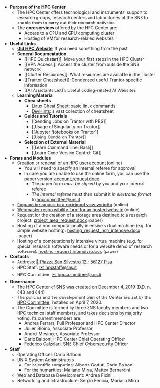 - **Purpose of the HPC Center**
	- The HPC Center offers technological and instrumental support to research groups, research centers and laboratories of the SNS to enable them to carry out their research activities
	- The **core services** offered by the HPC Center are:
		- Access to a CPU and GPU computing cluster
		- Hosting of VM for research-related websites
- **Useful Links**
	- [**Old HPC Website**](file://./oldindex.html): If you need something from the past
	- **General Documentation**
		- [[HPC Quickstart]]: Move your first steps in the HPC Cluster
		- [[VPN Access]]: Access the cluster from outside the SNS network
		- [[Cluster Resources]]: What resources are available in the cluster
		- [[Trantor Cheatsheet]]: Condensed useful Trantor-specific information
		- [[AI Assistants List]]: Useful coding-related AI Websites
	- **Learning Material**
		- **Cheatsheets**
			- [Linux Cheat Sheet](file://./assets/linux_cheat_sheet_1705662849893_0.pdf): basic linux commands
			- [DevHints](https://devhints.io/): a vast collection of cheatsheet
		- **Guides and Tutorials**
			- [[Sending Jobs on Trantor with PBS]]
			- [[Usage of Singularity on Trantor]]
			- [[Jupyter Notebooks on Trantor]]
			- [[Using Conda on Trantor]]
		- **Selection of External Material**
			- [[Learn Command Line: Bash]]
			- [[Learn Code Version Control: Git]]
- **Forms and Modules**
	- [Creation or renewal of an HPC user account](https://forms.sns.it/rwe2/module_preview.jsp?MODULE_TAG=HPC_01_ACCOUNTS&ELANG=it&IATL=it) (online)
		- You will need to specify an internal referee for approval
		- In case you are unable to use the online form, you can use the paper version: [account_request.docx](file://./assets/account_request_1705578855437_0.docx)
			- The paper form *must be signed* by you and your internal referee
			- *The internal referee* must then submit it *in electronic format* to hpccommittee@sns.it
	- [Request for access to a restricted view website](https://forms.sns.it/rwe2/module_preview.jsp?MODULE_TAG=HPC_02_VPNWEB&ELANG=it&IATL=it) (online)
	- [Webmaster responsibility form for an hosted website](https://forms.sns.it/rwe2/module_preview.jsp?MODULE_TAG=HPC_04_SYSADMIN&ELANG=it&IATL=it) (online)
	- Request for the creation of a storage area destined to a research project: [project_area_request.docx](file://./assets/project_area_request_1705578400686_0.docx) (paper)
	- Hosting of a non computationally intensive virtual machine (e.g. for simple website hosting): [hosting_request_non_intensive.docx](file://./assets/hosting_request_non_intensive_1705578542124_0.docx) (paper)
	- Hosting of a computationally intensive virtual machine (e.g. for special research software needs or for a website demo of research software): [hosting_request_intensive.docx](file://./assets/hosting_request_intensive_1705578662751_0.docx) (paper)
- **Contacts**
	- Address: [📍 Piazza San Silvestro 12 - 56127 Pisa](http://maps.google.com/maps?q=43.713980,10.409946&zoom=4)
	- HPC Staff: [✉️ hpcstaff@sns.it](mailto:hpcstaff@sns.it)
	- HPC Committee: [✉️ hpccommittee@sns.it](mailto:hpccommittee@sns.it)
- **Governance**
	- The HPC Center of [SNS](https://www.sns.it/) was created on December 4, 2019 (D.D. n. 643 and 644)
	- The policies and the development plan of the Center are set by the [HPC Committee](mailto:hpccommittee@sns.it), installed on April 7, 2020.
	- The Committee is formed by three SNS faculty members and two HPC technical staff members, and takes decisions by majority voting. Its current members are:
		- Andrea Ferrara, Full Professor and HPC Center Director
		- Julien Bloino, Associate Professor
		- Andrei Mesinger, Associate Professor
		- Dario Balboni, HPC Center Chief Operating Officer
		- Federico Calzolari, SNS Chief Cybersecurity Officer
- **Staff**
	- Operating Officer: Dario Balboni
	- UNIX System Administrators
		- For scientific computing: Alberto Coduti, Dario Balboni
		- For the humanities: Mariano Mirra, Matteo Bernardini
	- Web and Database Development: Andrea Ficini
	- Networking and Infrastructure: Sergio Fenicia, Mariano Mirra